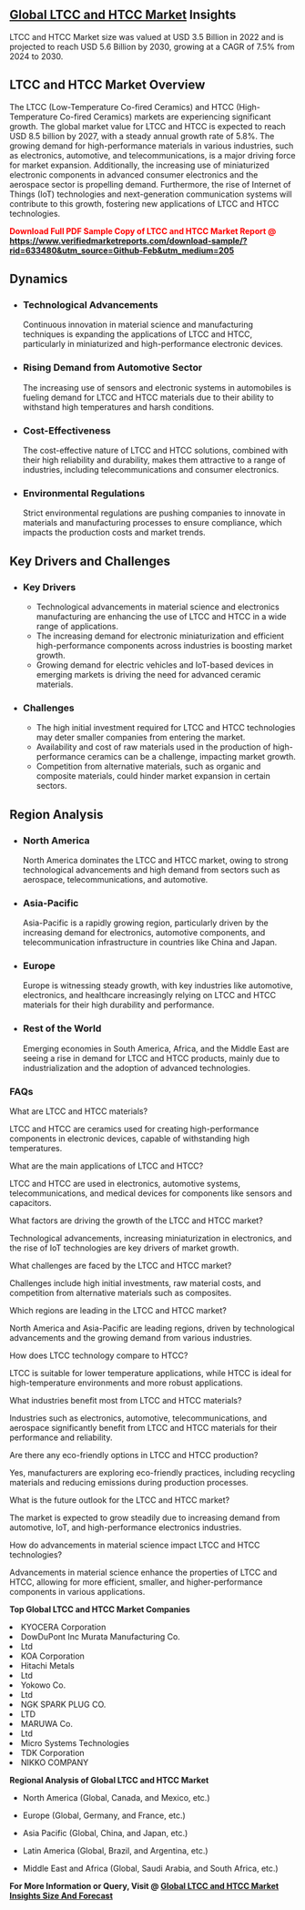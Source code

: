 <h2><a href="https://www.verifiedmarketreports.com/download-sample/?rid=633480&amp;utm_source=Github&amp;utm_medium=205" target="_blank">Global LTCC and HTCC Market</a> Insights</h2><p>LTCC and HTCC Market size was valued at USD 3.5 Billion in 2022 and is projected to reach USD 5.6 Billion by 2030, growing at a CAGR of 7.5% from 2024 to 2030.</p><p> <h2>LTCC and HTCC Market Overview</h2> <p>The LTCC (Low-Temperature Co-fired Ceramics) and HTCC (High-Temperature Co-fired Ceramics) markets are experiencing significant growth. The global market value for LTCC and HTCC is expected to reach USD 8.5 billion by 2027, with a steady annual growth rate of 5.8%. The growing demand for high-performance materials in various industries, such as electronics, automotive, and telecommunications, is a major driving force for market expansion. Additionally, the increasing use of miniaturized electronic components in advanced consumer electronics and the aerospace sector is propelling demand. Furthermore, the rise of Internet of Things (IoT) technologies and next-generation communication systems will contribute to this growth, fostering new applications of LTCC and HTCC technologies.</p> <p><strong><p><span class=""><span style="color: #ff0000;"><strong>Download Full PDF Sample Copy of LTCC and HTCC Market Report</strong> @ </span><a href="https://www.verifiedmarketreports.com/download-sample/?rid=633480&amp;utm_source=Github-Feb&amp;utm_medium=205" target="_blank">https://www.verifiedmarketreports.com/download-sample/?rid=633480&amp;utm_source=Github-Feb&amp;utm_medium=205</a></span></p></strong></p> <h2>Dynamics</h2> <ul> <li><h3>Technological Advancements</h3> Continuous innovation in material science and manufacturing techniques is expanding the applications of LTCC and HTCC, particularly in miniaturized and high-performance electronic devices.</li> <li><h3>Rising Demand from Automotive Sector</h3> The increasing use of sensors and electronic systems in automobiles is fueling demand for LTCC and HTCC materials due to their ability to withstand high temperatures and harsh conditions.</li> <li><h3>Cost-Effectiveness</h3> The cost-effective nature of LTCC and HTCC solutions, combined with their high reliability and durability, makes them attractive to a range of industries, including telecommunications and consumer electronics.</li> <li><h3>Environmental Regulations</h3> Strict environmental regulations are pushing companies to innovate in materials and manufacturing processes to ensure compliance, which impacts the production costs and market trends.</li> </ul> <h2>Key Drivers and Challenges</h2> <ul> <li><h3>Key Drivers</h3> <ul> <li>Technological advancements in material science and electronics manufacturing are enhancing the use of LTCC and HTCC in a wide range of applications.</li> <li>The increasing demand for electronic miniaturization and efficient high-performance components across industries is boosting market growth.</li> <li>Growing demand for electric vehicles and IoT-based devices in emerging markets is driving the need for advanced ceramic materials.</li> </ul> </li> <li><h3>Challenges</h3> <ul> <li>The high initial investment required for LTCC and HTCC technologies may deter smaller companies from entering the market.</li> <li>Availability and cost of raw materials used in the production of high-performance ceramics can be a challenge, impacting market growth.</li> <li>Competition from alternative materials, such as organic and composite materials, could hinder market expansion in certain sectors.</li> </ul> </li> </ul> <h2>Region Analysis</h2> <ul> <li><h3>North America</h3> North America dominates the LTCC and HTCC market, owing to strong technological advancements and high demand from sectors such as aerospace, telecommunications, and automotive.</li> <li><h3>Asia-Pacific</h3> Asia-Pacific is a rapidly growing region, particularly driven by the increasing demand for electronics, automotive components, and telecommunication infrastructure in countries like China and Japan.</li> <li><h3>Europe</h3> Europe is witnessing steady growth, with key industries like automotive, electronics, and healthcare increasingly relying on LTCC and HTCC materials for their high durability and performance.</li> <li><h3>Rest of the World</h3> Emerging economies in South America, Africa, and the Middle East are seeing a rise in demand for LTCC and HTCC products, mainly due to industrialization and the adoption of advanced technologies.</li> </ul> <h3>FAQs</h3> <p>What are LTCC and HTCC materials?</p> <p>LTCC and HTCC are ceramics used for creating high-performance components in electronic devices, capable of withstanding high temperatures.</p> <p>What are the main applications of LTCC and HTCC?</p> <p>LTCC and HTCC are used in electronics, automotive systems, telecommunications, and medical devices for components like sensors and capacitors.</p> <p>What factors are driving the growth of the LTCC and HTCC market?</p> <p>Technological advancements, increasing miniaturization in electronics, and the rise of IoT technologies are key drivers of market growth.</p> <p>What challenges are faced by the LTCC and HTCC market?</p> <p>Challenges include high initial investments, raw material costs, and competition from alternative materials such as composites.</p> <p>Which regions are leading in the LTCC and HTCC market?</p> <p>North America and Asia-Pacific are leading regions, driven by technological advancements and the growing demand from various industries.</p> <p>How does LTCC technology compare to HTCC?</p> <p>LTCC is suitable for lower temperature applications, while HTCC is ideal for high-temperature environments and more robust applications.</p> <p>What industries benefit most from LTCC and HTCC materials?</p> <p>Industries such as electronics, automotive, telecommunications, and aerospace significantly benefit from LTCC and HTCC materials for their performance and reliability.</p> <p>Are there any eco-friendly options in LTCC and HTCC production?</p> <p>Yes, manufacturers are exploring eco-friendly practices, including recycling materials and reducing emissions during production processes.</p> <p>What is the future outlook for the LTCC and HTCC market?</p> <p>The market is expected to grow steadily due to increasing demand from automotive, IoT, and high-performance electronics industries.</p> <p>How do advancements in material science impact LTCC and HTCC technologies?</p> <p>Advancements in material science enhance the properties of LTCC and HTCC, allowing for more efficient, smaller, and higher-performance components in various applications.</p> </p><p><strong>Top Global LTCC and HTCC Market Companies</strong></p><div data-test-id=""><p><li>KYOCERA Corporation</li><li> DowDuPont Inc Murata Manufacturing Co.</li><li> Ltd</li><li> KOA Corporation</li><li> Hitachi Metals</li><li> Ltd</li><li> Yokowo Co.</li><li> Ltd</li><li> NGK SPARK PLUG CO.</li><li> LTD</li><li> MARUWA Co.</li><li> Ltd</li><li> Micro Systems Technologies</li><li> TDK Corporation</li><li> NIKKO COMPANY</li></p><div><strong>Regional Analysis of&nbsp;Global LTCC and HTCC Market</strong></div><ul><li dir="ltr"><p dir="ltr">North America&nbsp;(Global, Canada, and Mexico, etc.)</p></li><li dir="ltr"><p dir="ltr">Europe (Global, Germany, and France, etc.)</p></li><li dir="ltr"><p dir="ltr">Asia Pacific&nbsp;(Global, China, and Japan, etc.)</p></li><li dir="ltr"><p dir="ltr">Latin America&nbsp;(Global, Brazil, and Argentina, etc.)</p></li><li dir="ltr">Middle East and Africa&nbsp;(Global, Saudi Arabia, and South Africa, etc.)</li></ul><p><strong>For More Information or Query, Visit @&nbsp;</strong><strong><a href="https://www.verifiedmarketreports.com/product/ltcc-and-htcc-market/?utm_source=Github&amp;utm_medium=205" target="_blank">Global LTCC and HTCC Market Insights Size And Forecast</a></strong></p></div>
